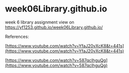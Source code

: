 # week06Library.github.io
week 6 library assignment view on https://yf1253.github.io/week06Library.github.io/

References:

[https://www.youtube.com/watch?v=YfaJ20vXcK8&t=441s](https://www.youtube.com/watch?v=YfaJ20vXcK8&t=441s)

[https://www.youtube.com/watch?v=587qclhguQg](https://www.youtube.com/watch?v=587qclhguQg)
